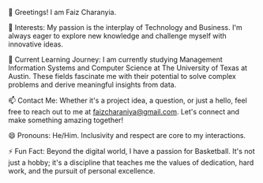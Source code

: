 👋 Greetings! I am Faiz Charanyia.

👀 Interests: My passion is the interplay of Technology and Business. I'm always eager to explore new knowledge and challenge myself with innovative ideas.

🌱 Current Learning Journey: I am currently studying Management Information Systems and Computer Science at The University of Texas at Austin. These fields fascinate me with their potential to solve complex problems and derive meaningful insights from data.

📫 Contact Me: Whether it's a project idea, a question, or just a hello, feel free to reach out to me at faizcharaniya@gmail.com. Let's connect and make something amazing together!

😄 Pronouns: He/Him. Inclusivity and respect are core to my interactions.

⚡ Fun Fact: Beyond the digital world, I have a passion for Basketball. It's not just a hobby; it's a discipline that teaches me the values of dedication, hard work, and the pursuit of personal excellence.
